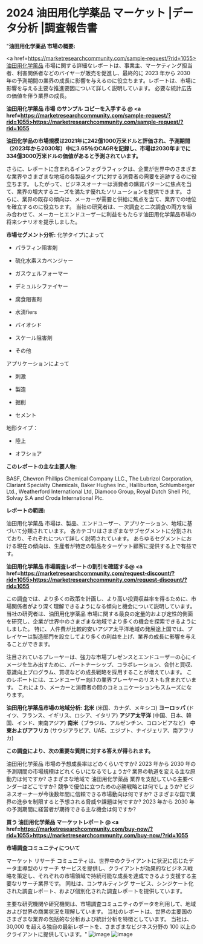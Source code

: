 # 2024 油田用化学薬品 マーケット |データ分析 |調査報告書
"<strong>油田用化学薬品 市場の概要:</strong>

<a href=https://marketresearchcommunity.com/sample-request/?rid=1055>油田用化学薬品</a> 市場に関する詳細なレポートは、事業主、マーケティング担当者、利害関係者などのバイヤーが販売を促進し、最終的に 2023 年から 2030 年の予測期間の業界の成長に影響を与えるのに役立ちます。レポートは、市場に影響を与える主要な推進要因について詳しく説明しています。 必要な統計広告の価値を伴う業界の成長。

<strong>油田用化学薬品 市場 のサンプル コピーを入手する @ <a href=https://marketresearchcommunity.com/sample-request/?rid=1055>https://marketresearchcommunity.com/sample-request/?rid=1055</a></strong>

<strong>油田化学品の市場規模は2021年に242億1000万米ドルと評価され、予測期間（2023年から2030年）中に3.65％のCAGRを記録し、市場は2030年までに334億3000万米ドルの価値があると予測されています。</strong>

さらに、レポートに含まれるインフォグラフィックは、企業が世界中のさまざまな業界やさまざまな地域の各製品タイプに対する消費者の需要を追跡するのに役立ちます。 したがって、ビジネスオーナーは消費者の購買パターンに焦点を当て、業界の増大するニーズを満たす優れたソリューションを提供できます。 さらに、業界の既存の傾向は、メーカーが需要と供給に焦点を当て、業界での地位を確立するのに役立ちます。 当社の研究者は、一次調査と二次調査の両方を組み合わせて、メーカーとエンドユーザーに利益をもたらす油田用化学薬品市場の将来シナリオを提示しました。

<strong>市場セグメント分析:</strong>
化学タイプによって



- パラフィン阻害剤

- 硫化水素スカベンジャー

- ガスウェルフォーマー

- デミュルシファイヤー

- 腐食阻害剤

- 水清fiers

- バイオシド

- スケール阻害剤

- その他



アプリケーションによって



- 刺激

- 製造

- 掘削

- セメント



地形タイプ：



- 陸上

- オフショア

<strong>このレポートの主な主要人物:</strong>

BASF, Chevron Phillips Chemical Company LLC., The Lubrizol Corporation, Clariant Specialty Chemicals, Baker Hughes Inc., Halliburton, Schlumberger Ltd., Weatherford International Ltd, Diamoco Group, Royal Dutch Shell Plc, Solvay S.A and Croda International Plc.



<strong>レポートの範囲:</strong>

油田用化学薬品 市場は、製品、エンドユーザー、アプリケーション、地域に基づいて分類されています。 各カテゴリはさまざまなサブセグメントに分割されており、それぞれについて詳しく説明されています。 あらゆるセグメントにおける現在の傾向は、生産者が特定の製品をターゲット顧客に提供する上で有益です。

<strong>油田用化学薬品 市場調査レポートの割引を確認する@ <a href=https://marketresearchcommunity.com/request-discount/?rid=1055>https://marketresearchcommunity.com/request-discount/?rid=1055</a></strong>

この調査では、より多くの政策を計画し、より高い投資収益率を得るために、市場関係者がより深く理解できるようになる傾向と機会について説明しています。 当社の研究者は、油田用化学薬品 市場に関する最良の定量的および定性的側面を研究し、企業が世界中のさまざまな地域でより多くの機会を探索できるようにしました。 特に、人件費が比較的安いアジア太平洋地域の発展途上国では、プレイヤーは製造部門を設立してより多くの利益を上げ、業界の成長に影響を与えることができます。

注目されているプレーヤーは、強力な市場プレゼンスとエンドユーザーの心にイメージを生み出すために、パートナーシップ、コラボレーション、合併と買収、意識向上プログラム、買収などの成長戦略を採用することが増えています。 このレポートには、エンドユーザー向けの業界プレーヤーのリストも含まれています。 これにより、メーカーと消費者の間のコミュニケーションもスムーズになります。

<strong>油田用化学薬品市場の地域分析:</strong>
<strong>北米</strong> (米国、カナダ、メキシコ)
<strong>ヨーロッパ</strong> (ドイツ、フランス、イギリス、ロシア、イタリア)
<strong>アジア太平洋</strong> (中国、日本、韓国、インド、東南アジア)
<strong>南米</strong>（ブラジル、アルゼンチン、コロンビアなど）
<strong>中東およびアフリカ</strong> (サウジアラビア、UAE、エジプト、ナイジェリア、南アフリカ)

<strong>この調査により、次の重要な質問に対する答えが得られます。</strong>

油田用化学薬品 市場の予想成長率はどのくらいですか? 2023 年から 2030 年の予測期間の市場規模はどれくらいになるでしょうか?
業界の軌道を変える主な原動力は何ですか?
さまざまな地域で 油田用化学薬品 業界を支配している主要ベンダーはどこですか? 競争で優位に立つための必勝戦略とは何でしょうか?
ビジネスオーナーが今後数年間に信頼できる市場動向は何ですか?
さまざまな国で業界の進歩を制限すると予想される脅威や課題は何ですか?
2023 年から 2030 年の予測期間に経営者が期待できる主な機会は何ですか?

<strong>買う 油田用化学薬品 マーケットレポート @ <a href=https://marketresearchcommunity.com/buy-now/?rid=1055>https://marketresearchcommunity.com/buy-now/?rid=1055</a></strong>

<strong>市場調査コミュニティについて</strong>

マーケット リサーチ コミュニティは、世界中のクライアントに状況に応じたデータ主導型のリサーチ サービスを提供し、クライアントが効果的なビジネス戦略を策定し、それぞれの市場領域で持続可能な成長を達成できるよう支援する主要なリサーチ業界です。 同社は、コンサルティング サービス、シンジケート化された調査レポート、および個別化された調査レポートを提供しています。

主要な研究機関や研究機関は、市場調査コミュニティのデータを利用して、地域および世界の商業状況を理解しています。 当社のレポートは、世界の主要国のさまざまな業界の包括的な分析および統計分析を特徴としています。 当社は、30,000 を超える独自の最新レポートを、さまざまなビジネス分野の 100 以上のクライアントに提供しています。"
![image](https://github.com/Gargi1522/MRC/assets/158283091/16a451e9-073a-4b44-b64c-87cf292c60ee)
![image](https://github.com/Gargi1522/MRC/assets/158283091/146e63f3-d605-4e20-8ce7-3296257c33d8)
